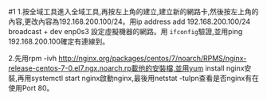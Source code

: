 #1
1.按全域工具進入全域工具,再按左上角的建立,建立新的網路卡,然後按左上角的內容,更改內容為192.168.200.100/24。用ip address add 192.168.200.100/24 broadcast + dev enp0s3 設定虛擬機器的網路。用 `ifconfig`驗證,並用ping 192.168.200.100確定有連線到。

2.先用rpm -ivh http://nginx.org/packages/centos/7/noarch/RPMS/nginx-release-centos-7-0.el7.ngx.noarch.rp載他的安裝檔,並用yum install nginx安裝,再用systemctl start nginx啟動nginx,最後用netstat -tulpn查看是否nginx有在使用Port 80。

